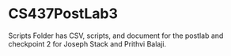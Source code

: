 # CS437PostLab3



Scripts Folder has CSV, scripts, and document for the postlab and checkpoint 2 for Joseph Stack and Prithvi Balaji.
